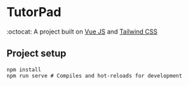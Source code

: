 # TutorPad 
:octocat:
A project built on [Vue JS](https://vuejs.org/) and [Tailwind CSS](https://tailwindcss.com/docs/what-is-tailwind/)

## Project setup
```
npm install
npm run serve # Compiles and hot-reloads for development
```
